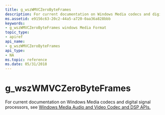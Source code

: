 ```yaml
---
title: g_wszWMVCZeroByteFrames
description: For current documentation on Windows Media codecs and digital signal processors, see Windows Media Audio and Video Codec and DSP APIs.
ms.assetid: e9156c63-20c2-44a5-a720-0aa36a828bbb
keywords:
- g_wszWMVCZeroByteFrames windows Media Format
topic_type:
- apiref
api_name:
- g_wszWMVCZeroByteFrames
api_type:
- NA
ms.topic: reference
ms.date: 05/31/2018
---
```


# g\_wszWMVCZeroByteFrames

For current documentation on Windows Media codecs and digital signal processors, see [Windows Media Audio and Video Codec and DSP APIs.](/previous-versions//dd464626(v=vs.85))

 

 